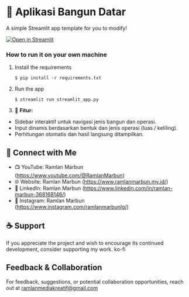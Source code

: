 # 🎈 Aplikasi Bangun Datar

A simple Streamlit app template for you to modify!

[![Open in Streamlit](https://static.streamlit.io/badges/streamlit_badge_black_white.svg)](https://blank-app-template.streamlit.app/)

### How to run it on your own machine

1. Install the requirements

   ```
   $ pip install -r requirements.txt
   ```

2. Run the app

   ```
   $ streamlit run streamlit_app.py
   ```
3. 🤝 **Fitur:**
- Sidebar interaktif untuk navigasi jenis bangun dan operasi.
- Input dinamis berdasarkan bentuk dan jenis operasi (luas / keliling).
- Perhitungan otomatis dan hasil langsung ditampilkan.

🤝 **Connect with Me**
---
- 📺 YouTube: Ramlan Marbun (https://www.youtube.com/@RamlanMarbun)
- 🌐 Website: Ramlan Marbun (https://www.ramlanmarbun.my.id/)
- 💼 LinkedIn: Ramlan Marbun (https://www.linkedin.com/in/ramlan-marbun-368168146/)
- 📸 Instagram: Ramlan Marbun (https://www.instagram.com/ramlanmarbunlg/)

☕ **Support**
---
If you appreciate the project and wish to encourage its continued development, consider supporting my work. ko-fi

**Feedback & Collaboration**
---
For feedback, suggestions, or potential collaboration opportunities, reach out at ramlanmediakreatif@gmail.com

